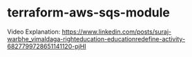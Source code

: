 # terraform-aws-sqs-module

Video Explanation: https://www.linkedin.com/posts/suraj-warbhe_vimaldaga-righteducation-educationredefine-activity-6827799728651141120-pjHI
